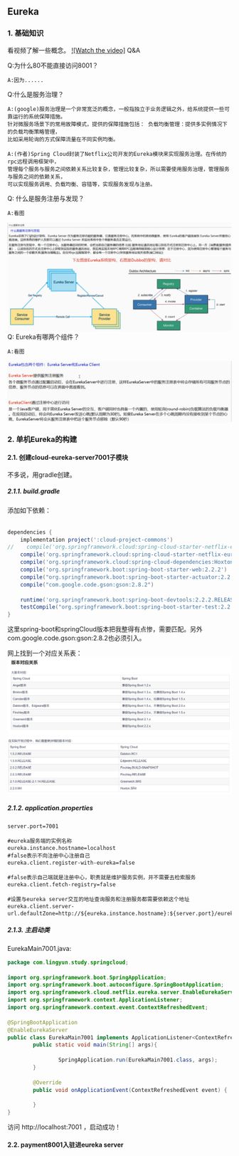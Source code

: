 ## Eureka

### 1. 基础知识
看视频了解一些概念。
[![Watch the video]](https://rr3---sn-npoeenez.googlevideo.com/videoplayback?expire=1664805564&ei=XJY6Y8eUEIbp4QT1zoCQBA&ip=209.107.196.106&id=o-AD_o7aDBftyEA-Axsr4Doe7GUtQ_3ycOv3iZxu7gPEnZ&itag=22&source=youtube&requiressl=yes&spc=yR2vp4gFKlBKY3nPkljwwbrTy98v4Ss&vprv=1&mime=video%2Fmp4&ns=L1Qsgnl3Li3lP61Rp9KrPgkI&cnr=14&ratebypass=yes&dur=685.778&lmt=1583583766676577&fexp=24001373,24007246&c=WEB&txp=2211222&n=kLfhy7-E66Uu8g&sparams=expire%2Cei%2Cip%2Cid%2Citag%2Csource%2Crequiressl%2Cspc%2Cvprv%2Cmime%2Cns%2Ccnr%2Cratebypass%2Cdur%2Clmt&sig=AOq0QJ8wRQIhAP8eF0qW5fyPhObH4PWEoKJ5Zh5Iy7ZsOOfhPsr7Biv7AiBhnBiLVP5tdFxt4mdyFHXNUczsd7ylMIfMgu8misu7QA%3D%3D&title=%E5%B0%9A%E7%A1%85%E8%B0%B7SpringCloud%E7%AC%AC%E4%BA%8C%E5%AD%A3%2015%20Eureka%E5%9F%BA%E7%A1%80%E7%9F%A5%E8%AF%86&rm=sn-5uae777s&req_id=73f67ab8ff2ba3ee&ipbypass=yes&redirect_counter=2&cm2rm=sn-i3b6k76&cms_redirect=yes&cmsv=e&mh=hJ&mip=165.154.225.62&mm=34&mn=sn-npoeenez&ms=ltu&mt=1664783810&mv=m&mvi=3&pl=25&lsparams=ipbypass,mh,mip,mm,mn,ms,mv,mvi,pl&lsig=AG3C_xAwRAIgFGGGOhzkJN5HWWLDzNMHo9tzPdhXOrH9-yRD0Hc9IVICIDnrQz5gROX9Y9IEUK4CsOdt6JXzTMYz2f8JX5OF6qz4)
Q&A

Q:为什么80不能直接访问8001？

    A:因为......
   
Q:什么是服务治理？

    A:(google)服务治理是一个非常宽泛的概念，一般指独立于业务逻辑之外，给系统提供一些可靠运行的系统保障措施。
    针对微服务场景下的常用故障模式，提供的保障措施包括： 负载均衡管理：提供多实例情况下的负载均衡策略管理，
    比如采用轮询的方式保障流量在不同实例均衡。
   
    A:(作者)Spring Cloud封装了Netflix公司开发的Eureka模块来实现服务治理。在传统的rpc远程调用框架中，
    管理每个服务与服务之间依赖关系比较复杂，管理比较复杂，所以需要使用服务治理，管理服务与服务之间的依赖关系，
    可以实现服务调用、负载均衡、容错等，实现服务发现与注册。
   
Q: 什么是服务注册与发现？

    A:看图

   ![](https://github.com/YuxingXie/springcloud/raw/master/assets/images/002.jpg)   
   ![](https://github.com/YuxingXie/springcloud/raw/master/assets/images/003.jpg)    
Q: Eureka有哪两个组件？

    A:看图

   ![](https://github.com/YuxingXie/springcloud/raw/master/assets/images/004.jpg)   

### 2. 单机Eureka的构建

#### 2.1. 创建cloud-eureka-server7001子模块

不多说，用gradle创建。

##### 2.1.1. build.gradle

添加如下依赖：

```groovy

dependencies {
    implementation project(':cloud-project-commons')
//    compile('org.springframework.cloud:spring-cloud-starter-netflix-eureka-server')
    compile('org.springframework.cloud:spring-cloud-starter-netflix-eureka-server:2.2.10.RELEASE')
    compile('org.springframework.cloud:spring-cloud-dependencies:Hoxton.SR1')
    compile('org.springframework.boot:spring-boot-starter-web:2.2.2')
    compile("org.springframework.boot:spring-boot-starter-actuator:2.2.2.RELEASE")
    compile("com.google.code.gson:gson:2.8.2")

    runtime('org.springframework.boot:spring-boot-devtools:2.2.2.RELEASE')
    testCompile("org.springframework.boot:spring-boot-starter-test:2.2.2.RELEASE")
}

```

这里spring-boot和springCloud版本把我整得有点惨，需要匹配。另外com.google.code.gson:gson:2.8.2也必须引入。

网上找到一个对应关系表：
![](https://github.com/YuxingXie/springcloud/raw/master/assets/images/005.jpg)  
![](https://github.com/YuxingXie/springcloud/raw/master/assets/images/006.jpg)  

##### 2.1.2. application.properties

```properties
server.port=7001

#eureka服务端的实例名称
eureka.instance.hostname=localhost
#false表示不向注册中心注册自己
eureka.client.register-with-eureka=false

#false表示自己端就是注册中心，职责就是维护服务实例，并不需要去检索服务
eureka.client.fetch-registry=false

#设置与eureka server交互的地址查询服务和注册服务都需要依赖这个地址
eureka.client.server-url.defaultZone=http://${eureka.instance.hostname}:${server.port}/eureka/
```

##### 2.1.3. 主启动类

EurekaMain7001.java:
```java
package com.lingyun.study.springcloud;

import org.springframework.boot.SpringApplication;
import org.springframework.boot.autoconfigure.SpringBootApplication;
import org.springframework.cloud.netflix.eureka.server.EnableEurekaServer;
import org.springframework.context.ApplicationListener;
import org.springframework.context.event.ContextRefreshedEvent;

@SpringBootApplication
@EnableEurekaServer
public class EurekaMain7001 implements ApplicationListener<ContextRefreshedEvent> {
        public static void main(String[] args){

                SpringApplication.run(EurekaMain7001.class, args);
        }

        @Override
        public void onApplicationEvent(ContextRefreshedEvent event) {

        }
}

```
访问 http://localhost:7001 ，启动成功！

#### 2.2. payment8001入驻进eureka server